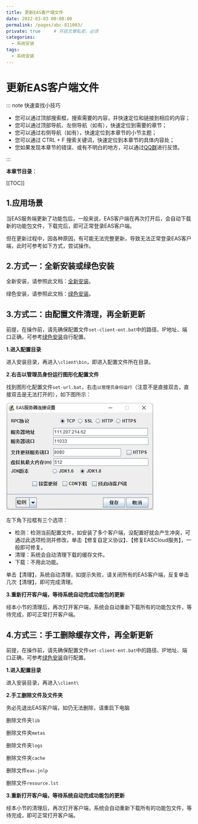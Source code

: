 ```yaml
---
title: 更新EAS客户端文件
date: 2022-03-03 00:00:00
permalink: /pages/abc-811003/
private: true     # 开启文章私密，必须
categories:
  - 系统安装
tags:
  - 系统安装
---
```



# 更新EAS客户端文件

::: note 快速查找小技巧

- 您可以通过顶部搜索框，搜索需要的内容，并快速定位和链接到相应的内容；
- 您可以通过顶部导航、左侧导航（如有），快速定位到需要的章节；
- 您可以通过右侧导航（如有），快速定位到本章节的小节主题；
- 您可以通过 CTRL + F 搜索关键词，快速定位到本章节的具体内容处；
- 您如果发现本章节的错误、或有不明白的地方，可以通过[QQ群](https://jq.qq.com/?_wv=1027&k=Y6HPvi87)进行反馈。

:::

**本章节目录**：

[[TOC]]

## 1.应用场景

当EAS服务端更新了功能包后，一般来说，EAS客户端在再次打开后，会自动下载新的功能包文件，下载完后，即可正常登录EAS客户端。

但在更新过程中，因各种原因，有可能无法完整更新，导致无法正常登录EAS客户端，此时可参考如下方式，尝试操作。

## 2.方式一：全新安装或绿色安装

全新安装，请参照此文档：[全新安装](/pages/abc-811001/)。

绿色安装，请参照此文档：[绿色安装](/pages/abc-811002/)。

## 3.方式二：由配置文件清理，再全新更新

前提，在操作前，请先确保配置文件`set-client-ent.bat`中的路径、IP地址、端口正确，可参考[绿色安装](/pages/abc-811002/)自行配置。

**1.进入配置目录**

进入安装目录，再进入`\client\bin`，即进入配置文件所在目录。

**2.右击以管理员身份运行图形化配置文件**

找到图形化配置文件`set-url.bat`，右击`以管理员身份运行`（注意不是直接双击，直接双击是无法打开的），如下图所示：

![](/easpublic/easimg/easseturl.png)

左下角下拉框有三个选项：

- 检测：检测当前配置文件，如安装了多个客户端，没配置好就会产生冲突，可通过此选项检测并修改，单击【修复自定义协议】、【修复EASCloud服务】，一般即可修复。
- 清理：系统会自动清理下载的缓存文件。
- 下载：不用此功能。

单击【清理】，系统自动清理，如提示失败，请关闭所有的EAS客户端，反复单击几次【清理】，即可完成清理。

**3.重新打开客户端，等待系统自动完成功能包的更新**

经本小节的清理后，再次打开客户端，系统会自动重新下载所有的功能包文件，等待完成，即可正常打开客户端。

## 4.方式三：手工删除缓存文件，再全新更新

前提，在操作前，请先确保配置文件`set-client-ent.bat`中的路径、IP地址、端口正确，可参考[绿色安装](/pages/abc-811002/)自行配置。

**1.进入配置目录**

进入安装目录，再进入`\client\`

**2.手工删除文件及文件夹**

务必先退出EAS客户端，如仍无法删除，请重启下电脑

删除文件夹`lib`

删除文件夹`metas`

删除文件夹`logs`

删除文件夹`cache`

删除文件`eas.jnlp`

删除文件`resource.lst`

**3.重新打开客户端，等待系统自动完成功能包的更新**

经本小节的清理后，再次打开客户端，系统会自动重新下载所有的功能包文件，等待完成，即可正常打开客户端。

